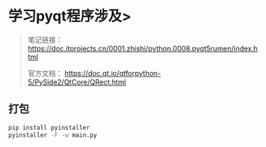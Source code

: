 # 学习pyqt程序涉及> 
> 笔记链接： https://doc.itprojects.cn/0001.zhishi/python.0008.pyqt5rumen/index.html
>
> 官方文档： https://doc.qt.io/qtforpython-5/PySide2/QtCore/QRect.html
> 
>





## 打包

```bash
pip install pyinstaller
pyinstaller -F -w main.py
```









## 
